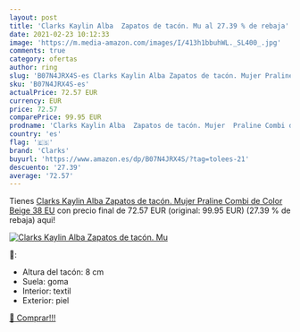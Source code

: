 ```yaml
---
layout: post
title: 'Clarks Kaylin Alba  Zapatos de tacón. Mu al 27.39 % de rebaja'
date: 2021-02-23 10:12:33
image: 'https://m.media-amazon.com/images/I/413h1bbuhWL._SL400_.jpg'
comments: true
category: ofertas
author: ring
slug: 'B07N4JRX4S-es Clarks Kaylin Alba Zapatos de tacón. Mujer Praline Combi...'
sku: 'B07N4JRX4S-es'
actualPrice: 72.57 EUR
currency: EUR
price: 72.57
comparePrice: 99.95 EUR
prodname: 'Clarks Kaylin Alba  Zapatos de tacón. Mujer  Praline Combi de Color Beige  38 EU'
country: 'es'
flag: '🇪🇸'
brand: 'Clarks'
buyurl: 'https://www.amazon.es/dp/B07N4JRX4S/?tag=tolees-21'
descuento: '27.39'
average: '72.57'
---
```


Tienes [Clarks Kaylin Alba  Zapatos de tacón. Mujer  Praline Combi de Color Beige  38 EU](https://www.amazon.es/dp/B07N4JRX4S/?tag=tolees-21) con precio final de  72.57 EUR (original: 99.95 EUR) (27.39 %  de rebaja) aqui!

[![Clarks Kaylin Alba  Zapatos de tacón. Mu](https://m.media-amazon.com/images/I/413h1bbuhWL._SL400_.jpg)](https://www.amazon.es/dp/B07N4JRX4S/?tag=tolees-21)

🔎:

- Altura del tacón: 8 cm
- Suela: goma
- Interior: textil
- Exterior: piel

[🛒 Comprar!!!](https://www.amazon.es/dp/B07N4JRX4S/?tag=tolees-21)

